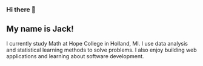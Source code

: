 ### Hi there 👋

## My name is Jack!

I currently study Math at Hope College in Holland, MI. I use data analysis and statistical learning methods to solve problems. I also enjoy building web applications and learning about software development.


<!--
**jackkrebsbach/jackkrebsbach** is a ✨ _special_ ✨ repository because its `README.md` (this file) appears on your GitHub profile.

Here are some ideas to get you started:

- 🔭 I’m currently working on ...
- 🌱 I’m currently learning ...
- 👯 I’m looking to collaborate on ...
- 🤔 I’m looking for help with ...
- 💬 Ask me about ...
- 📫 How to reach me: ...
- 😄 Pronouns: ...
- ⚡ Fun fact: ...
-->
